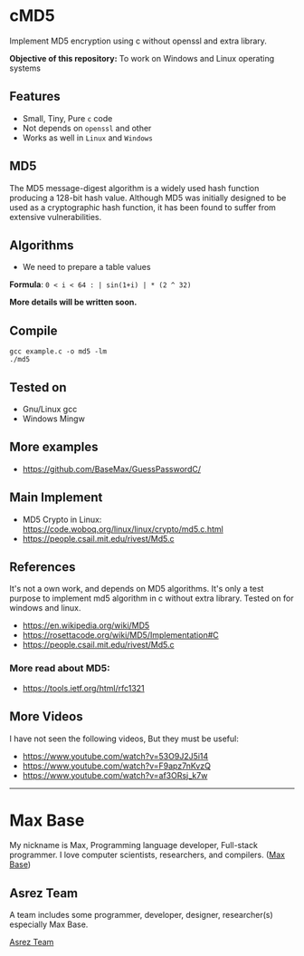 # cMD5

Implement MD5 encryption using c without openssl and extra library.

**Objective of this repository:** To work on Windows and Linux operating systems

## Features

- Small, Tiny, Pure `c` code
- Not depends on `openssl` and other
- Works as well in `Linux` and `Windows`

## MD5

The MD5 message-digest algorithm is a widely used hash function producing a 128-bit hash value. Although MD5 was initially designed to be used as a cryptographic hash function, it has been found to suffer from extensive vulnerabilities.

## Algorithms

- We need to prepare a table values

**Formula**: `0 < i < 64 : | sin(1+i) | * (2 ^ 32)`

__More details will be written soon.__

## Compile

```
gcc example.c -o md5 -lm
./md5
```

## Tested on

- Gnu/Linux gcc
- Windows Mingw

## More examples

- https://github.com/BaseMax/GuessPasswordC/

## Main Implement

- MD5 Crypto in Linux: https://code.woboq.org/linux/linux/crypto/md5.c.html
- https://people.csail.mit.edu/rivest/Md5.c

## References

It's not a own work, and depends on MD5 algorithms.
It's only a test purpose to implement md5 algorithm in c without extra library. Tested on for windows and linux.

- https://en.wikipedia.org/wiki/MD5
- https://rosettacode.org/wiki/MD5/Implementation#C
- https://people.csail.mit.edu/rivest/Md5.c

### More read about MD5:

- https://tools.ietf.org/html/rfc1321

## More Videos

I have not seen the following videos, But they must be useful:

- https://www.youtube.com/watch?v=53O9J2J5i14
- https://www.youtube.com/watch?v=F9apz7nKvzQ
- https://www.youtube.com/watch?v=af3ORsj_k7w

---------

# Max Base

My nickname is Max, Programming language developer, Full-stack programmer. I love computer scientists, researchers, and compilers. ([Max Base](https://maxbase.org/))

## Asrez Team

A team includes some programmer, developer, designer, researcher(s) especially Max Base.

[Asrez Team](https://www.asrez.com/)
